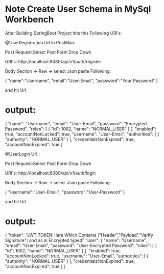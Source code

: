 
# Note Create User Schema in MySql Workbench

After Building SpringBoot Project hits this Following URl's:

@UserRegistration Url In PostMan:

Post Request:Select Post Form Drop Down

URl's: http://localhost:8080/api/v1/auth/register

Body Section -> Raw -> select Json paste Following:

{
    "name":"Username",
    "email":"User-Email",
    "password":"Your Password"
}

and hit Url

# output:

{
    "name": "Username",
    "email": "User-Email",
    "password": "Encrypted Password",
    "roles": [
        {
            "id": 1002,
            "name": "NORMAL_USER"
        }
    ],
    "enabled": true,
    "accountNonLocked": true,
    "username": "User-Email",
    "authorities": [
        {
            "authority": "NORMAL_USER"
        }
    ],
    "credentialsNonExpired": true,
    "accountNonExpired": true
}



@UserLogin Url :

Post Request:Select Post Form Drop Down

URl's: http://localhost:8080/api/v1/auth/login

Body Section -> Raw -> select Json paste Following:

{
    "username":"User-Email",
    "password":"User-Password"
}

and hit Url

# output:

{
    "token": "JWT TOKEN Here Which Contains ("Header","Payload","Verify Signature") and as in Encrypted typed"
    "user": {
        "name": "Username",
        "email": "User-Email",
        "password": "User-Encrypted Password",
        "roles": [
            {
                "id": 1002,
                "name": "NORMAL_USER"
            }
        ],
        "enabled": true,
        "accountNonLocked": true,
        "username": "User-Email",
        "authorities": [
            {
                "authority": "NORMAL_USER"
            }
        ],
        "credentialsNonExpired": true,
        "accountNonExpired": true
    }
}
